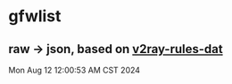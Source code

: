 # gfwlist
## raw -> json, based on [v2ray-rules-dat](https://github.com/Loyalsoldier/v2ray-rules-dat)
Mon Aug 12 12:00:53 AM CST 2024

